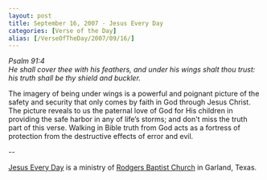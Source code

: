 ```yaml
---
layout: post
title: September 16, 2007 - Jesus Every Day
categories: [Verse of the Day]
alias: [/VerseOfTheDay/2007/09/16/]
---
```


_Psalm 91:4  
He shall cover thee with his feathers, and under his wings shalt
thou trust: his truth shall be thy shield and buckler._

The imagery of being under wings is a powerful and poignant picture
of the safety and security that only comes by faith in God through
Jesus Christ. The picture reveals to us the paternal love of God for
His children in providing the safe harbor in any of life&rsquo;s
storms; and don't miss the truth part of this verse. Walking in Bible
truth from God acts as a fortress of protection from the destructive
effects of error and evil.

 --

<a href=http://jesuseveryday.net>Jesus Every Day</a> is a ministry of <a href=http://rodgersbaptist.net>Rodgers Baptist Church</a> in Garland, Texas.
